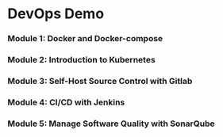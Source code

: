 # DevOps Demo
### Module 1: Docker and Docker-compose
### Module 2: Introduction to Kubernetes
### Module 3: Self-Host Source Control with Gitlab
### Module 4: CI/CD with Jenkins
### Module 5: Manage Software Quality with SonarQube